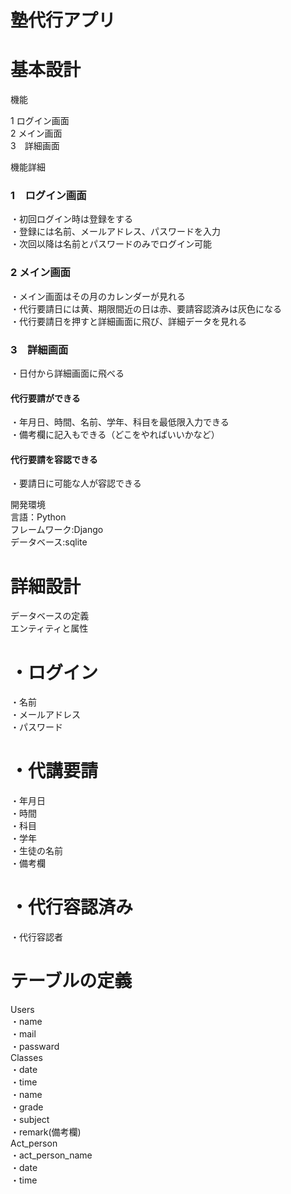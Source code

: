 # 塾代行アプリ

# 基本設計


機能

1 ログイン画面  
2 メイン画面  
3　詳細画面  


機能詳細

### 1　ログイン画面  
・初回ログイン時は登録をする  
・登録には名前、メールアドレス、パスワードを入力  
・次回以降は名前とパスワードのみでログイン可能    
### 2 メイン画面    
・メイン画面はその月のカレンダーが見れる  
・代行要請日には黄、期限間近の日は赤、要請容認済みは灰色になる  
・代行要請日を押すと詳細画面に飛び、詳細データを見れる  
### 3　詳細画面  
・日付から詳細画面に飛べる  
#### 代行要請ができる  
・年月日、時間、名前、学年、科目を最低限入力できる  
・備考欄に記入もできる（どこをやればいいかなど）  
#### 代行要請を容認できる  
・要請日に可能な人が容認できる  

開発環境  
言語：Python  
フレームワーク:Django  
データベース:sqlite  

# 詳細設計　　
データベースの定義  
エンティティと属性  
# ・ログイン　　
・名前  
・メールアドレス  
・パスワード　　
# ・代講要請  
・年月日  
・時間  
・科目  
・学年  
・生徒の名前  
・備考欄　
# ・代行容認済み  
・代行容認者  　　
# テーブルの定義　　
Users  
    ・name  
    ・mail  
    ・passward  
Classes  
    ・date  
    ・time  
    ・name  
    ・grade  
    ・subject  
    ・remark(備考欄)  
Act_person  
    ・act_person_name  
    ・date  
    ・time  